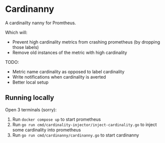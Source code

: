 # Cardinanny

A cardinailty nanny for Promtheus.

Which will:

* Prevent high cardinality metrics from crashing prometheus (by dropping those labels)
* Remove old instances of the metric with high cardinality

TODO:

* Metric name cardinality as opposed to label cardinality
* Write notifications when cardinality is averted
* Better local setup

## Running locally

Open 3 terminals (sorry):

1. Run `docker compose up` to start prometheus
2. Run `go run cmd/cardinality-injector/inject-cardinality.go` to inject some cardinality into prometheus
3. Run `go run cmd/cardinanny/cardinanny.go` to start cardinanny